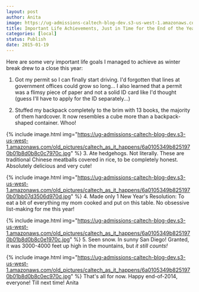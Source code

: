 ```yaml
---
layout: post
author: Anita
image: https://ug-admissions-caltech-blog-dev.s3-us-west-1.amazonaws.com/old_pictures/caltech_as_it_happens/6a0105349b8251970b01bb07d35062970d.jpg
title: Important Life Achievements, Just in Time for the End of the Year
categories: [local]
status: Publish
date: 2015-01-19
---
```


Here are some very important life goals I managed to achieve as winter break drew to a close this year:
1. Got my permit so I can finally start driving. I'd forgotten that lines at government offices could grow so long... I also learned that a permit was a flimsy piece of paper and not a solid ID card like I'd thought (guess I'll have to apply for the ID separately...)

2. Stuffed my backpack completely to the brim with 13 books, the majority of them hardcover. It now resembles a cube more than a backpack-shaped container. Whoo!


{% include image.html img="https://ug-admissions-caltech-blog-dev.s3-us-west-1.amazonaws.com/old_pictures/caltech_as_it_happens/6a0105349b8251970b01b8d0b8c0c7970c.jpg" %}
3. Ate hedgehogs. Not literally. These are traditional Chinese meatballs covered in rice, to be completely honest. Absolutely delicious and very cute!


{% include image.html img="https://ug-admissions-caltech-blog-dev.s3-us-west-1.amazonaws.com/old_pictures/caltech_as_it_happens/6a0105349b8251970b01bb07d3506d970d.jpg" %}
4. Made only 1 New Year's Resolution: To eat a bit of everything my mom cooked and put on this table. No obsessive list-making for me this year!


{% include image.html img="https://ug-admissions-caltech-blog-dev.s3-us-west-1.amazonaws.com/old_pictures/caltech_as_it_happens/6a0105349b8251970b01b8d0b8c0e1970c.jpg" %}
5. Seen snow. In sunny San Diego! Granted, it was 3000-4000 feet up high in the mountains, but *it still counts!*


{% include image.html img="https://ug-admissions-caltech-blog-dev.s3-us-west-1.amazonaws.com/old_pictures/caltech_as_it_happens/6a0105349b8251970b01b8d0b8c0ec970c.jpg" %}
That's all for now. Happy end-of-2014, everyone! Till next time!
Anita
